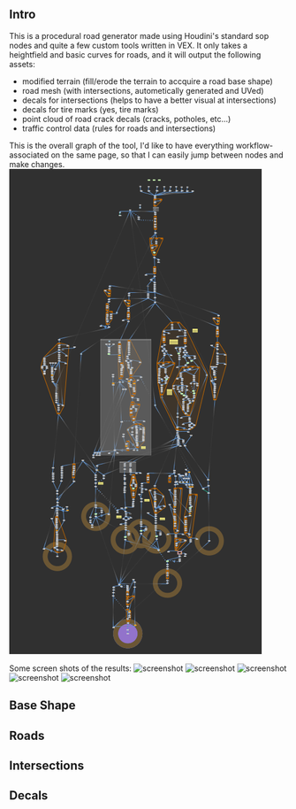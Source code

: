 ## Intro

This is a procedural road generator made using Houdini's standard sop nodes and quite a few custom tools written in VEX. It only takes a heightfield and basic 
curves for roads, and it will output the following assets:
  - modified terrain (fill/erode the terrain to accquire a road base shape)
  - road mesh (with intersections, autometically generated and UVed)
  - decals for intersections (helps to have a better visual at intersections)
  - decals for tire marks (yes, tire marks)
  - point cloud of road crack decals (cracks, potholes, etc...)
  - traffic control data (rules for roads and intersections)

This is the overall graph of the tool, I'd like to have everything workflow-associated on the same page, so that I can easily jump between nodes and make changes.   
![screenshot](https://github.com/slcoddity/slcoddity.github.io/blob/master/assets/Screenshot%202022-12-21%20111310.png?raw=true)

Some screen shots of the results:
![screenshot](https://github.com/slcoddity/slcoddity.github.io/blob/f3b760ff83828a9e1b48d92adcc63803e4bcdd73/assets/Screenshot%202022-12-25%20203830.png)
![screenshot](https://github.com/slcoddity/slcoddity.github.io/blob/f3b760ff83828a9e1b48d92adcc63803e4bcdd73/assets/Screenshot%202022-12-25%20204205.png)
![screenshot](https://github.com/slcoddity/slcoddity.github.io/blob/f3b760ff83828a9e1b48d92adcc63803e4bcdd73/assets/Screenshot%202022-12-25%20204304.png)
![screenshot](https://github.com/slcoddity/slcoddity.github.io/blob/f3b760ff83828a9e1b48d92adcc63803e4bcdd73/assets/Screenshot%202022-12-25%20204437.png)
![screenshot](https://github.com/slcoddity/slcoddity.github.io/blob/f3b760ff83828a9e1b48d92adcc63803e4bcdd73/assets/Screenshot%202022-12-25%20205234.png)

## Base Shape

## Roads

## Intersections

## Decals
